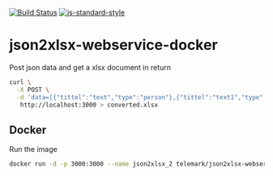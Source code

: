 [![Build Status](https://travis-ci.org/telemark/json2xlsx-webservice-docker.svg?branch=master)](https://travis-ci.org/telemark/json2xlsx-webservice-docker)
[![js-standard-style](https://img.shields.io/badge/code%20style-standard-brightgreen.svg?style=flat)](https://github.com/feross/standard)
# json2xlsx-webservice-docker
Post json data and get a xlsx document in return

```sh
curl \
  -X POST \
  -d 'data=[{"tittel":"text","type":"person"},{"tittel":"text1","type":"person2"}]' \
   http://localhost:3000 > converted.xlsx
```

## Docker

Run the image

```sh
docker run -d -p 3000:3000 --name json2xlsx_2 telemark/json2xlsx-webservice-docker
```
